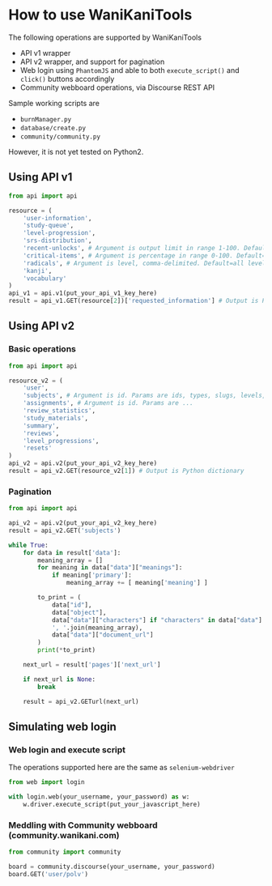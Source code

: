 # How to use WaniKaniTools

The following operations are supported by WaniKaniTools

* API v1 wrapper
* API v2 wrapper, and support for pagination
* Web login using `PhantomJS` and able to both `execute_script()` and `click()` buttons accordingly
* Community webboard operations, via Discourse REST API

Sample working scripts are

* `burnManager.py`
* `database/create.py`
* `community/community.py`

However, it is not yet tested on Python2.

## Using API v1

```python
from api import api

resource = (
    'user-information',
    'study-queue',
    'level-progression',
    'srs-distribution',
    'recent-unlocks', # Argument is output limit in range 1-100. Default=10
    'critical-items', # Argument is percentage in range 0-100. Default=75
    'radicals', # Argument is level, comma-delimited. Default=all levels
    'kanji',
    'vocabulary'
)
api_v1 = api.v1(put_your_api_v1_key_here)
result = api_v1.GET(resource[2])['requested_information'] # Output is Python dictionary
```

## Using API v2

### Basic operations

```python
from api import api

resource_v2 = (
    'user',
    'subjects', # Argument is id. Params are ids, types, slugs, levels, updated_after
    'assignments', # Argument is id. Params are ...
    'review_statistics',
    'study_materials',
    'summary',
    'reviews',
    'level_progressions',
    'resets'
)
api_v2 = api.v2(put_your_api_v2_key_here)
result = api_v2.GET(resource_v2[1]) # Output is Python dictionary
```

### Pagination

```python
from api import api

api_v2 = api.v2(put_your_api_v2_key_here)
result = api_v2.GET('subjects')

while True:
    for data in result['data']:
        meaning_array = []
        for meaning in data["data"]["meanings"]:
            if meaning['primary']:
                meaning_array += [ meaning['meaning'] ]

        to_print = (
            data["id"],
            data["object"],
            data["data"]["characters"] if "characters" in data["data"] else data["data"]["character"],
            ', '.join(meaning_array),
            data["data"]["document_url"]
        )
        print(*to_print)

    next_url = result['pages']['next_url']

    if next_url is None:
        break

    result = api_v2.GETurl(next_url)
```

## Simulating web login

### Web login and execute script

The operations supported here are the same as `selenium-webdriver`

```python
from web import login

with login.web(your_username, your_password) as w:
    w.driver.execute_script(put_your_javascript_here)
```

### Meddling with Community webboard (community.wanikani.com)

```python
from community import community

board = community.discourse(your_username, your_password)
board.GET('user/polv')
```

